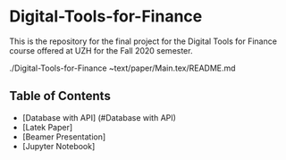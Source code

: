 # Digital-Tools-for-Finance

This is the repository for the final project for the Digital Tools for Finance course offered at UZH for the Fall 2020 semester.

./Digital-Tools-for-Finance ~text/paper/Main.tex/README.md
## Table of Contents

* [Database with API] (#Database with API)
* [Latek Paper]
* [Beamer Presentation]
* [Jupyter Notebook]








